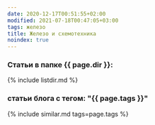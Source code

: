 ```yaml
---
date: 2020-12-17T00:51:55+02:00
modified: 2021-07-18T00:47:05+03:00
tags: железо
title: Железо и схемотехника
noindex: true
---
```


### Статьи в папке {{ page.dir }}:
{% include listdir.md %}


<!--
### **Статьи по теме разработки/эксплуатации hardware**
1. [Типы коннекторов](./connectors.md)
1. [Запись звука конференции](./запись-конференции-audacity.md)
1. [RFID-идентификация](./RFID.md)
1. [Разводка печантых плат](./PCB.md)
1. [Регулятор громкости](./регулятор_громкости.md) 
1. [Питение и регуляторы напряжения](./регуляторы_напруги.md)
1. [автостарт андроид телефона при подаче питания](автостарт-андроид-телефона.md)
1. [Altium_Designer](Altium_Designer)

-->


### **статьи блога с тегом: "{{ page.tags }}"**


{% include similar.md tags=page.tags %}
